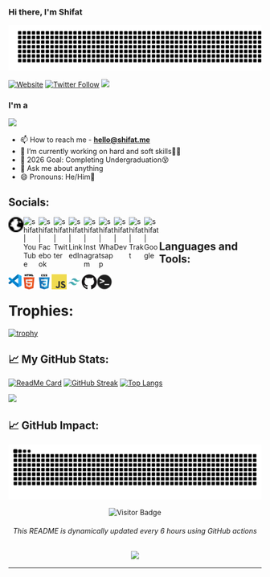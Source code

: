 ### Hi there, I'm **Shifat**

<p align="center">
    <img src="https://github.com/ShifatShakhawat/ShifatShakhawat/blob/main/Shifat.svg" />
</p> 


[![Website](https://img.shields.io/website?label=www.shifat.me&style=for-the-badge&url=https%3A%2F%2Fwww.shifat.me)](https://www.shifat.me)
[![Twitter Follow](https://img.shields.io/twitter/follow/shifat?color=1DA1F2&logo=twitter&style=for-the-badge)](https://twitter.com/intent/follow?original_referer=https%3A%2F%2Fgithub.com%2FSHIFAT&screen_name=shiifatt) <img src="https://komarev.com/ghpvc/?username=ShifatShakhawat" height="28 rem"></img>

### I'm a
<p align="left">
<!--   <a href="https://github.com/DenverCoder1/readme-typing-svg"> -->
  <img src="https://readme-typing-svg.herokuapp.com?color=E22FE4&width=380&height=28&lines=Student;Tech+Enthusiast;Entreprenuer&left=true"></a></p>

- 📫 How to reach me - **hello@shifat.me**
- 🔭 I’m currently working on hard and soft skills👩‍💻
- 🥅 2026 Goal: Completing Undergraduation😵
- 💬 Ask me about anything
- 😄 Pronouns: He/Him🧍


<h2 align="left"> Socials: </h2>

[<img align="left" alt="shifatshakhawat.me" width="30px" src="https://raw.githubusercontent.com/iconic/open-iconic/master/svg/globe.svg" />][website]
[<img align="left" alt="shifat | YouTube" width="30px" src="https://cdn.jsdelivr.net/npm/simple-icons@v3/icons/youtube.svg" />][youtube]
[<img align="left" alt="shifat | Facebook" width="30px" src="https://cdn.jsdelivr.net/npm/simple-icons@v3/icons/facebook.svg" />][facebook]
[<img align="left" alt="shifat | Twitter" width="30px" src="https://cdn.jsdelivr.net/npm/simple-icons@v3/icons/twitter.svg" />][twitter]
[<img align="left" alt="shifat | LinkedIn" width="30px" src="https://cdn.jsdelivr.net/npm/simple-icons@v3/icons/linkedin.svg" />][linkedin]
[<img align="left" alt="shifat | Instagram" width="30px" src="https://cdn.jsdelivr.net/npm/simple-icons@v3/icons/instagram.svg" />][instagram]
[<img align="left" alt="shifat | Whatsapp" width="30px" src="https://cdn.jsdelivr.net/npm/simple-icons@3.13.0/icons/whatsapp.svg" />][whatsapp]
[<img align="left" alt="shifat | Dev" width="30px" src="https://cdn.jsdelivr.net/npm/simple-icons@3.0.1/icons/dev-dot-to.svg" >][dev]
[<img align="left" alt="shifat | Trakt" width="30px" src="https://cdn.jsdelivr.net/npm/simple-icons@3.0.1/icons/trakt.svg" >][trakt]
[<img align="left" alt="shifat | Google" width="30px" src="https://cdn.jsdelivr.net/npm/simple-icons@3.0.1/icons/google.svg" >][Google Developer]
<br/>

<h2 align="left"> Languages and Tools: </h2>

<img align="left" alt="Visual Studio Code" width="26px" src="https://raw.githubusercontent.com/github/explore/80688e429a7d4ef2fca1e82350fe8e3517d3494d/topics/visual-studio-code/visual-studio-code.png" />
<img align="left" alt="HTML5" width="30px" src="https://raw.githubusercontent.com/github/explore/80688e429a7d4ef2fca1e82350fe8e3517d3494d/topics/html/html.png" />
<img align="left" alt="CSS3" width="30px" src="https://raw.githubusercontent.com/github/explore/80688e429a7d4ef2fca1e82350fe8e3517d3494d/topics/css/css.png" />
<img align="left" alt="JavaScript" width="30px" src="https://raw.githubusercontent.com/github/explore/80688e429a7d4ef2fca1e82350fe8e3517d3494d/topics/javascript/javascript.png" />
<img align="left" alt="Terminal" width="30px" src="https://raw.githubusercontent.com/github/explore/80688e429a7d4ef2fca1e82350fe8e3517d3494d/topics/tailwind/tailwind.png" />
<img align="left" alt="GitHub" width="30px" src="https://raw.githubusercontent.com/github/explore/78df643247d429f6cc873026c0622819ad797942/topics/github/github.png" />
<img align="left" alt="Terminal" width="30px" src="https://raw.githubusercontent.com/github/explore/80688e429a7d4ef2fca1e82350fe8e3517d3494d/topics/terminal/terminal.png" />


<br/>


# Trophies: 

[![trophy](https://github-profile-trophy.vercel.app/?username=ShifatShakhawat&show_icons=true)](https://github.com/ShifatShakhawat/github-profile-trophy)


<h2 align="left">📈 My GitHub Stats: </h2>

[![ReadMe Card](https://github-readme-stats.vercel.app/api?username=ShifatShakhawat&layout=compact&theme=radical&show_icons=true)](https://github.com/ShifatShakhawat) [![GitHub Streak](https://github-readme-streak-stats-nine-khaki.vercel.app?user=ShifatShakhawat&theme=radical&card_width=450&card_height=194)](https://git.io/streak-stats) [![Top Langs](https://github-readme-stats.vercel.app/api/top-langs/?username=ShifatShakhawat&layout=compact&theme=radical)](https://github.com/ShifatShakhawat/github-readme-stats) 
          

<a href="https://github.com/ShifatShakhawat/github-readme-activity-graph">
    <img src="https://activity-graph.herokuapp.com/graph?username=ShifatShakhawat&bg_color=blue&hide_border=true">
</a> 
                                                                                                    
<h2 align="left">📈 GitHub Impact: </h2>
	  
  

![Snake animation](https://github.com/ShifatShakhawat/ShifatShakhawat/blob/output/github-contribution-grid-snake.svg)

<p align="center">
  <img alt="Visitor Badge" src="https://visitor-badge.laobi.icu/badge?page_id=ShifatShakhawat.ShifatShakhawat">
</p>

<h6 align="center">This README is dynamically updated every 6 hours using GitHub actions</h6>

<p align="center">
  <img src="https://capsule-render.vercel.app/api?type=waving&color=gradient&width=auto&height=80&section=footer"/>
</p>

---
[website]: https://www.shifat.me/
[twitter]: https://twitter.com/sh1fat/
[youtube]: https://www.youtube.com/@ShifatShakhawat
[instagram]: https://instagram.com/shitrology/
[linkedin]: https://linkedin.com/in/ShifatShakhawat/
[whatsapp]: https://wa.me/12675876528
[facebook]: https://facebook.com/shitrology/
[dev]: https://dev.to/shifat/
[trakt]: https://trakt.tv/users/shifat/
[Google Developer]: https://g.dev/shifat/
